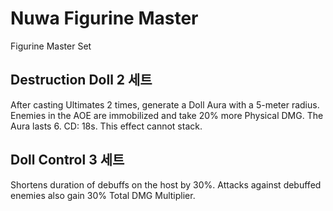 # Nuwa Figurine Master

Figurine Master Set

## Destruction Doll 2 세트

After casting Ultimates 2 times, generate a Doll Aura with a 5-meter radius. Enemies in the AOE are immobilized and take 20% more Physical DMG. The Aura lasts 6. CD: 18s. This effect cannot stack.

## Doll Control 3 세트

Shortens duration of debuffs on the host by 30%. Attacks against debuffed enemies also gain 30% Total DMG Multiplier.
